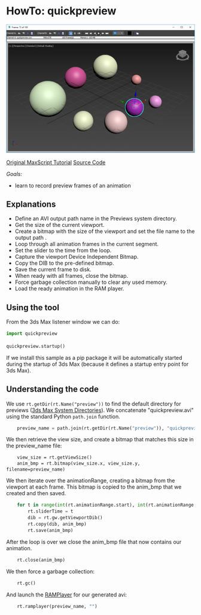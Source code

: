 # HowTo: quickpreview

![Preview](doc/Preview.png)

[Original MaxScript Tutorial](https://help.autodesk.com/view/MAXDEV/2021/ENU/?guid=GUID-333382D0-57AF-4797-98F2-C2BE09442607)
[Source Code](quickpreview/__init__.py) 

*Goals:* 
- learn to record preview frames of an animation

## Explanations

- Define an AVI output path name in the Previews system directory.
- Get the size of the current viewport.
- Create a bitmap with the size of the viewport and set the file name to the output path .
- Loop through all animation frames in the current segment.
- Set the slider to the time from the loop.
- Capture the viewport Device Independent Bitmap.
- Copy the DIB to the pre-defined bitmap.
- Save the current frame to disk.
- When ready with all frames, close the bitmap.
- Force garbage collection manually to clear any used memory.
- Load the ready animation in the RAM player.

## Using the tool

From the 3ds Max listener window we can do:

```python
import quickpreview

quickpreview.startup()
```

If we install this sample as a pip package it will be automatically
started during the startup of 3ds Max (because it defines a startup
entry point for 3ds Max).

## Understanding the code

We use `rt.getDir(rt.Name("preview"))` to find the default directory
for previews ([3ds Max System Directories](https://help.autodesk.com/view/MAXDEV/2021/ENU/?guid=GUID-F7577416-051E-478C-BB5D-81243BAAC8EC#GUID-F7577416-051E-478C-BB5D-81243BAAC8EC)).
We concatenate "quickpreview.avi" using the standard Python `path.join` function.

```python
    preview_name = path.join(rt.getDir(rt.Name("preview")), "quickpreview.avi")
```

We then retrieve the view size, and create a bitmap that matches this size
in the preview\_name file:

```pyhton
    view_size = rt.getViewSize()
    anim_bmp = rt.bitmap(view_size.x, view_size.y, filename=preview_name)
```

We then iterate over the animationRange, creating a bitmap from the viewport at
each frame. This bitmap is copied to the anim\_bmp that we created and then
saved.

```python
    for t in range(int(rt.animationRange.start), int(rt.animationRange.end)):
        rt.sliderTime = t
        dib = rt.gw.getViewportDib()
        rt.copy(dib, anim_bmp)
        rt.save(anim_bmp)
```

After the loop is over we close the anim\_bmp file that now contains our
animation.

```python
    rt.close(anim_bmp) 
```

We then force a garbage collection:

```python
    rt.gc()
```

And launch the [RAMPlayer](https://help.autodesk.com/view/MAXDEV/2021/ENU/?guid=GUID-650BE5AA-1DFB-4847-99B2-777A281490F6#GUID-650BE5AA-1DFB-4847-99B2-777A281490F6) for our generated avi:

```python
    rt.ramplayer(preview_name, "")
```

